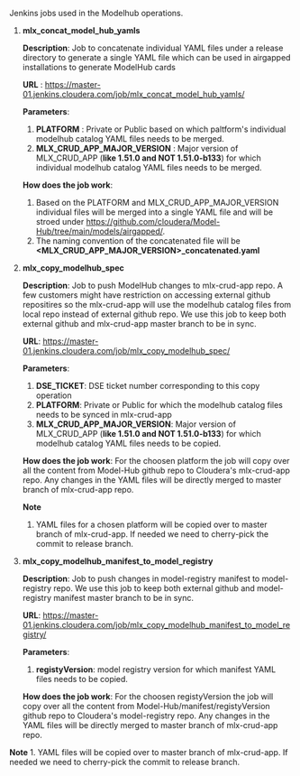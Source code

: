 Jenkins jobs used in the Modelhub operations.

1. **mlx_concat_model_hub_yamls**

   **Description**: Job to concatenate individual YAML files under a release directory to generate a single YAML file which can be used in airgapped installations to generate ModelHub cards
  
   **URL** : https://master-01.jenkins.cloudera.com/job/mlx_concat_model_hub_yamls/

   **Parameters**:
    1. **PLATFORM** : Private or Public based on which paltform's individual modelhub catalog YAML files needs to be merged.
    2. **MLX_CRUD_APP_MAJOR_VERSION** : Major version of MLX_CRUD_APP (**like 1.51.0 and NOT 1.51.0-b133**) for which individual modelhub catalog YAML files needs to be merged.

   **How does the job work**:
   1. Based on the PLATFORM and MLX_CRUD_APP_MAJOR_VERSION individual files will be merged into a single YAML file and will be stroed under https://github.com/cloudera/Model-Hub/tree/main/models/airgapped/.
   2. The naming convention of the concatenated file will be **<MLX_CRUD_APP_MAJOR_VERSION>_concatenated.yaml**


2. **mlx_copy_modelhub_spec**

   **Description**: Job to push ModelHub changes to mlx-crud-app repo. A few customers might have restriction on accessing external github repositires so the mlx-crud-app will use the modelhub catalog files from local repo instead of external github repo. We use this job to keep both external github and mlx-crud-app master branch to be in sync.

   **URL**: https://master-01.jenkins.cloudera.com/job/mlx_copy_modelhub_spec/

   **Parameters**:
   1. **DSE_TICKET**: DSE ticket number corresponding to this copy operation
   2. **PLATFORM**: Private or Public for which the modelhub catalog files needs to be synced in mlx-crud-app
   3. **MLX_CRUD_APP_MAJOR_VERSION**: Major version of MLX_CRUD_APP (**like 1.51.0 and NOT 1.51.0-b133**) for which modelhub catalog YAML files needs to be copied.
  
   **How does the job work**:
   For the choosen platform the job will copy over all the content from Model-Hub github repo to Cloudera's mlx-crud-app repo. Any changes in the YAML files will be directly merged to master branch of mlx-crud-app repo.

    **Note**
    1. YAML files for a chosen platform will be copied over to master branch of mlx-crud-app. If needed we need to cherry-pick the commit to release branch.
  
3. **mlx_copy_modelhub_manifest_to_model_registry**

   **Description**: Job to push changes in model-registry manifest to model-registry repo. We use this job to keep both external github and model-registry manifest master branch to be in sync.

   **URL**: https://master-01.jenkins.cloudera.com/job/mlx_copy_modelhub_manifest_to_model_registry/

   **Parameters**:
   1. **registyVersion**: model registry version for which manifest YAML files needs to be copied.
  
   **How does the job work**:
   For the choosen registyVersion the job will copy over all the content from Model-Hub/manifest/registyVersion github repo to Cloudera's model-registry repo. Any changes in the YAML files will be directly merged to master branch of mlx-crud-app repo.

  **Note**
    1. YAML files will be copied over to master branch of mlx-crud-app. If needed we need to cherry-pick the commit to release branch.

